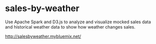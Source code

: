 # sales-by-weather
Use Apache Spark and D3.js to analyze and visualize mocked sales data and historical weather data to show how weather changes sales.

http://salesbyweather.mybluemix.net/
